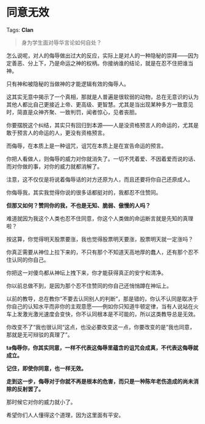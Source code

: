 # 同意无效

Tags: **Clan**

> 身为学生面对辱华言论如何自处？



怎么说呢，对人的侮辱做出过大的反应，实际上是对人的一种隐秘的崇拜——因为定善恶、分上下，乃是命运之神的权柄。你接纳谁的结论，就是在忍不住把谁当神。

只有神和被隐秘的当做神的才能逻辑有效的侮辱人。

这其实无意中揭示了一个真相，那就是人普遍是很软弱的动物，总在无意识的认为其他人都比自己更接近上帝、更高级、更智慧。尤其是当出现某种多方一致意见时，简直是众神齐聚、一致判罚，闻者惊心，见者丧胆。

你要摆脱这个纠结，其实只有回归到本源——人是没资格预言人的命运的，尤其是敢于预言人的命运的人，更没有资格预言。

而侮辱，在本质上是一种诅咒，诅咒在本质上是在宣告命运的预言。

你把人看做人，则侮辱的威力对你就消失了。一切不凭着爱、不因着爱而说的话、而对你做的事，对你的威力就都消解了。

注意，这不仅仅是将说着侮辱话的对方还原为人，而且还要将你自己还原成人。

你侮辱我，其实我觉得你说的很多话都挺对的，我都忍不住赞同。

**但那又如何？赞同你的我，不也是无知、脆弱、傲慢的人吗？**

难道就因为我这个人类也忍不住同意，你这个人类做的命运断言就是先知的真理啦？

按这算，你觉得明天股票要涨，我也觉得股票明天要涨，股票明天就一定涨吗？

你真正需要从神位上拉下来的，不只有那个不知道天高地厚的蠢人，还有那个忍不住认同的你自己。

你把这一对傻鸟都从神坛上拽下来，你才能获得真正的安宁和清净。

你以前总做不到，是因为那个忍不住赞同的你自己还悄悄蹲在神坛上。

以前的教导，总在教你“不要去认同别人的判断”，那是错的，你认不认同是取决于你自己的认知水平而非你的主观意愿——例如你只知道牛顿定律，当有人说站在火车上发激光激光速度会变快，你不认同根本是不可能的，所以这类教导总是无效。

你改变不了“我也很认同“这点，也没必要改变这一点，你要改变的是“我也同意，那就是无可辩驳的真理了”。

**ta侮辱你，你其实同意，一样不代表这侮辱里蕴含的诅咒会成真，不代表这侮辱就成立。**

**记住，即使你同意，也一样无效。**

**走到这一步，侮辱对于你就不再是根本的危害，而只是一种陈年老伤造成的尚未消除的反射罢了。**

那时候它对你的威力就小了。

  


希望你们人人懂得这个道理，因为这里面有平安。



